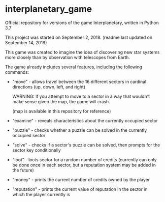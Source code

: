 # interplanetary_game
Official repository for versions of the game Interplanetary, written in Python 3.7

This project was started on September 2, 2018.
(readme last updated on September 14, 2018)

This game was created to imagine the idea of discovering new star systems more closely than by observation with telescopes from Earth.

The game already includes several features, including the following commands:

 - "move" - allows travel between the 16 different sectors in cardinal directions (up, down, left, and right)

   WARNING: If you attempt to move to a sector in a way that wouldn't make sense given the map, the game will crash.
   
   (map is available in this repository for reference)
 
 - "examine" - reveals characteristics about the currently occupied sector

 - "puzzle" - checks whether a puzzle can be solved in the currently occupied sector

 - "solve" - checks if a sector's puzzle can be solved, then prompts for the sector key conditionally

 - "loot" -  loots sector for a random number of credits (currently can only be done once in each sector, but a reputation system may be added in the future)

 - "money" - prints the current number of credits owned by the player

 - "reputation" - prints the current value of reputation in the sector in which the player currently is
